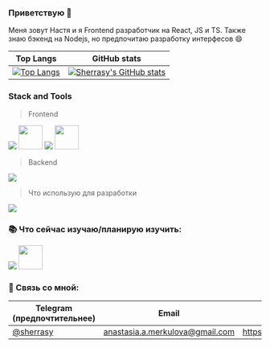 ### Приветствую 👋

Меня зовут Настя и я Frontend разработчик на React, JS и TS. Также знаю бэкенд на Nodejs, но предпочитаю разработку интерфесов 😄

| Top Langs  | GitHub stats |
| ------------- | ------------- |
| [![Top Langs](https://github-readme-stats.vercel.app/api/top-langs/?username=sherrasy&layout=compact)](https://github.com/anuraghazra/github-readme-stats)  | [![Sherrasy's GitHub stats](https://github-readme-stats.vercel.app/api?username=sherrasy&count_private=true&theme=radical&hide=stars&hide_rank=true&show_icons=true)](https://github.com/anuraghazra/github-readme-stats)  |


### Stack and Tools

> Frontend
  <p>
    <img src="https://skillicons.dev/icons?i=react,ts,js,html,css,scss,tailwind,vite,vitest,jest,firebase,redux" />  
    <img width='48' height='48' src="https://github.com/user-attachments/assets/bebf8fe4-72ac-4771-8b9f-5ed806c4e88c"/> 
    <img src="https://skillicons.dev/icons?i=bootstrap,materialui" />  
    <img width='48' height='48' src="https://camo.githubusercontent.com/f6bf5ee2b30310ad83a81212b9be69bdc2bb577f2ebe868ad89f8586b4721ffc/68747470733a2f2f67772e616c697061796f626a656374732e636f6d2f7a6f732f726d73706f7274616c2f4b4470677667754d704766716148506a6963524b2e737667"/> 
  </p>

> Backend
  <p>
    <img src="https://skillicons.dev/icons?i=nodejs,nestjs,postgres,prisma,expressjs,mongo," />  
  </p>

> Что использую для разработки
  <p>
    <img src="https://skillicons.dev/icons?i=figma,vscode,npm,yarn,docker,windows,bash" />
  </p>

### :books: Что сейчас изучаю/планирую изучить:

<p>
    <img src="https://skillicons.dev/icons?i=nextjs,vue,pinia,pug" />  
    <img width='48' height='48' src="https://github.com/user-attachments/assets/606363f7-fdac-4b47-84eb-858c3fcd1a08"/> 
</p>


### :e-mail: Связь со мной:
| Telegram (предпочтительнее) | Email | Gitlab |
| ------------- | ------------- | ------------- |
| [@sherrasy](https://t.me/sherrasy)  | anastasia.a.merkulova@gmail.com  | https://gitlab.com/sherrasy



